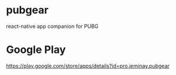 # pubgear
react-native app companion for PUBG

# Google Play
https://play.google.com/store/apps/details?id=pro.jeminay.pubgear
